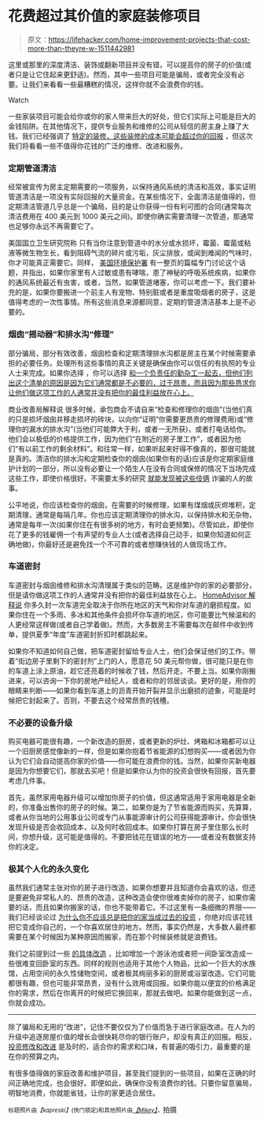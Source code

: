 # 花费超过其价值的家庭装修项目

> 原文：<https://lifehacker.com/home-improvement-projects-that-cost-more-than-theyre-w-1511442981>

这里或那里的深度清洁、装饰或翻新项目并没有错，可以提高你的房子的价值(或者只是让它住起来更舒适)。然而，其中一些项目可能是骗局，或者完全没有必要。让我们来看看一些最糟糕的情况，这样你就不会浪费你的钱。

Watch

一些家装项目可能会给你或你的家人带来巨大的好处，但它们实际上可能是巨大的金钱陷阱。在其他情况下，提供专业服务和维修的公司从轻信的房主身上赚了大钱。我们已经强调了 [特定的装修，这些装修的成本可能会超过你的回报](https://lifehacker.com/the-renovations-that-up-your-homes-value-and-the-ones-803345073) ，但这次我们将看看一些不值得你花钱的广泛的维修、改进和服务。

### 定期管道清洁

经常被宣传为房主定期需要的一项服务，以保持通风系统的清洁和高效，事实证明管道清洁是一项没有实际回报的大量资金。在某些情况下，全面清洁是值得的，但定期清洁管道几乎总是一个骗局，目的是让你获得一份有利可图的合同(通常每次清洁费用在 400 美元到 1000 美元之间)。即使你确实需要清理一次管道，那通常也足够你永远不再需要它了。

美国国立卫生研究院称 只有当你注意到管道中的水分或水损坏，霉菌、霉菌或粘液等微生物生长，看到阻碍气流的碎片或污垢，灰尘排放，或闻到难闻的气味时，你才可能真正需要它。同样， [美国环境保护署](http://www.epa.gov/iaq/pubs/airduct.html#deciding) 有一整页的篇幅专门讨论这个话题，并指出，如果你家里有人过敏或患有哮喘，患了神秘的呼吸系统疾病，如果你的通风系统最近有虫害，或者，当然，如果管道堵塞，你可以考虑一下。我们要补充的是，如果你要搬进一个前主人有宠物、特别脏或者是重度吸烟者的房子，这是值得考虑的一次性事情。所有这些消息来源都同意，定期的管道清洁基本上是不必要的。

### 烟囱“摇动器”和排水沟“修理”

部分骗局，部分有效改善，烟囱检查和定期清理排水沟都是房主在某个时候需要承担的必要任务。处理所有这些事情的真正关键是确保由你可以信任的有执照的专业人士来完成。如果你选择 ，你可以选择 [和一个负责任的勤杂工一起去，但他们列出这个清单的原因是因为它们通常都是不必要的，过于昂贵，而且因为那些恳求你让他们做这项工作的人通常并没有把你的最佳利益放在心上。](http://lifehacker.com/how-can-i-find-and-hire-a-good-responsible-handyman-558507563)

商业改善局解释说 很多时候，承包商会不请自来“检查和修理你的烟囱”(当他们真的只是损坏烟囱并移走损坏的砖块，以向你“证明”你需要更昂贵的修理费用)或“修理你的漏水的排水沟”(当他们可能弊大于利，或者一无所获)，或者打电话给你。他们会以极低的价格提供工作，因为他们“在附近的房子里工作”，或者因为他们“有以前工作的剩余材料”。和往常一样，如果听起来好得不像真的，那很可能就是真的。清洁你的排水沟和定期检查你的烟囱(如果你有的话)应该是你定期家庭维护计划的一部分，所以没有必要让一个陌生人在没有合同或保修的情况下当场完成这些工作，即使价格很好。不需要太多的研究 [就能发现被这些伎俩](http://www.moonworkshome.com/blog/common-gutter-repair-scams-and-how-to-avoid-them/) 诈骗的人的故事。

公平地说，你应该检查你的烟囱，在需要的时候修理，如果有煤烟或灰烬堆积，定期清理，通常是每隔几年。你也应该定期清理你的排水沟，以保持排水和无杂物，通常是每年一次(如果你住在有很多树的地方，有时会更频繁)。尽管如此，即使你花了更多的钱雇佣一个有声望的专业人士(或者选择自己动手，如果你知道如何正确地做)，你最好还是避免找一个不可靠的或者想赚快钱的人做现场工作。

### 车道密封

车道密封与烟囱维修和排水沟清理属于类似的范畴。这是维护你的家的必要部分，但是请你做这项工作的人通常并没有把你的最佳利益放在心上。 [HomeAdvisor 解释说](http://www.homeadvisor.com/article.show.Driveway-Sealing-Costs.13716.html) 你多久封一次车道完全取决于你所在地区的天气和你对车道的磨损程度。如果你住在一个多雨、多冰和其他条件会损坏你车道的地区，你可能要比气候温和的人更经常这样做(或者自己学着做)。然而，大多数房主不需要每次在邮件中收到传单，提供夏季“年度”车道密封折扣时都跳起来。

如果你不知道如何自己做，把车道密封留给专业人士，他们会保证他们的工作。带着“街边房子里剩下的密封剂”上门的人，愿意花 50 美元帮你做，很可能只是在你的车道上涂上原油，趁它还亮着的时候收了钱，然后开走。不要上当。如果你刚搬进来，可以咨询一下你的房地产经纪人，或者和你的邻居谈谈。更好的是，用你的眼睛来判断——如果你看到车道上的沥青开始开裂并显示出磨损的迹象，可能是时候把它封起来了。否则，不要去这个经常昂贵的钱槽。

### 不必要的设备升级

购买电器可能很有趣，一个新改造的厨房，或者更新的炉灶、烤箱和冰箱都可以让一个旧厨房感觉像新的一样，但是如果你抱着节省能源的幻想购买——或者因为你认为它们会自动提高你家的价值——你可能在浪费你的钱。当然，如果你买新电器是因为你想要它们，那就去买吧！但是如果你认为你的投资会很快有回报，首先要考虑几件事。

首先，虽然家用电器升级可以增加你房子的价值，但这通常适用于家用电器是全新的，你准备出售你的房子的时候。第二，如果你是为了节省能源而购买，先算算，或者从你当地的公用事业公司或专门从事能源审计的公司获得能源审计。你会很快发现升级是否会收回成本，以及何时收回成本。如果你打算在房子里住那么长时间，你想升级，这可能是值得的。不要把钱花在错误的地方——或者没有数据支持你的决定。

### 极其个人化的永久变化

虽然我们通常主张对你的房子进行改造，如果你想要并且知道你会喜欢的话，但还是要避免非常私人的、昂贵的改造，这种改造会使你很难卖掉你的房子，如果你需要的话，而且如果你搬家的话，你也不能带着它。不过这里有一条细微的界限——我们已经谈论过 [为什么你不应该总是把你的家当成过去的投资](https://lifehacker.com/why-houses-arent-designed-to-be-good-investments-1507282735) ，你绝对应该花钱把它变成你自己的，一个你喜欢居住的地方。然而，事实仍然是，大多数人最终都需要在某个时候因为某种原因而搬家，而在那个时候装修就是浪费钱。

我们之前提到过一些 [的具体改造](https://lifehacker.com/the-renovations-that-up-your-homes-value-and-the-ones-803345073) ，比如增加一个游泳池或者把一间卧室改造成一些很难变回卧室的东西。同样的规则也适用于其他个人物品，比如一个巨大的水族馆，占用空间的永久性储物空间，或者极其绚丽多彩的厨房或浴室改造。它们可能都很有趣，但也可能非常昂贵，没有什么效用或回报。如果你能以便宜的价格满足你的需求，然后在你离开的时候把它换回来，那就去做吧。如果你能做到这一点，你就会成功。

* * *

除了骗局和无用的“改进”，记住不要仅仅为了价值而急于进行家庭改进。在人为的升级中追逐房屋价值的增长会很快耗尽你的银行账户，却没有真正的回报。相反， [投资修改和改进](https://lifehacker.com/where-should-i-splurge-and-where-should-i-save-in-a-hom-1507302965) 是及时的，适合你的需求和口味，有普遍的吸引力，最重要的是在你的预算之内。

有很多值得做的家庭改善和维护项目，甚至我们提到的一些项目，如果在正确的时间正确地完成，也会很好。即便如此，确保你没有浪费你的钱。只要你留意骗局，明智地消费，你就能省钱，让你的家更适合居住。

<small>标题照片由</small>*<small>【kapreski】</small>*<small>(快门锁定)和其他照片由</small>[*<small>【Mikey】</small>*](http://www.flickr.com/photos/raver_mikey/5603782876/)<small>，</small>拍摄